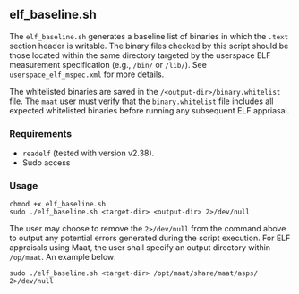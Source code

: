 ## elf_baseline.sh

The `elf_baseline.sh` generates a baseline list of binaries in which the `.text` section header is writable. The binary files checked by this script should be those located within the same directory targeted by the userspace ELF measurement specification (e.g., `/bin/` or `/lib/`). See `userspace_elf_mspec.xml` for more details. 

The whitelisted binaries are saved in the `/<output-dir>/binary.whitelist` file. The `maat` user must verify that the `binary.whitelist` file includes all expected whitelisted binaries before running any subsequent ELF appriasal.

### Requirements

- `readelf` (tested with version v2.38).
- Sudo access

### Usage

```
chmod +x elf_baseline.sh
sudo ./elf_baseline.sh <target-dir> <output-dir> 2>/dev/null
```

The user may choose to remove the `2>/dev/null` from the command above to output any potential errors generated during the script execution. For ELF appraisals using Maat, the user shall specify an output directory within `/op/maat`. An example below:

```
sudo ./elf_baseline.sh <target-dir> /opt/maat/share/maat/asps/ 2>/dev/null
```